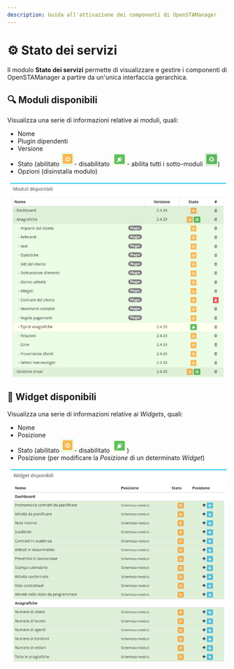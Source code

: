 ```yaml
---
description: Guida all'attivazione dei componenti di OpenSTAManager
---
```


# ⚙ Stato dei servizi

Il modulo **Stato dei servizi** permette di visualizzare e gestire i componenti di OpenSTAManager a partire da un'unica interfaccia gerarchica.

## 🔍 Moduli disponibili

Visualizza una serie di informazioni relative ai moduli, quali:

* Nome
* Plugin dipendenti
* Versione
* Stato (abilitato <img src="../../.gitbook/assets/immagine (83).png" alt="" data-size="line">- disabilitato <img src="../../.gitbook/assets/immagine (71).png" alt="" data-size="line">- abilita tutti i sotto-moduli ![](<../../.gitbook/assets/immagine (57).png>))
* Opzioni (disinstalla modulo)

![](<../../.gitbook/assets/immagine (55).png>)

## 👾 Widget disponibili

Visualizza una serie di informazioni relative ai _Widgets_, quali:

* Nome
* Posizione
* Stato (abilitato <img src="../../.gitbook/assets/immagine (83).png" alt="" data-size="line">- disabilitato <img src="../../.gitbook/assets/immagine (71).png" alt="" data-size="line">)
* Posizione (per modificare la _Posizione_ di un determinato _Widget_)

![](<../../.gitbook/assets/immagine (48).png>)
